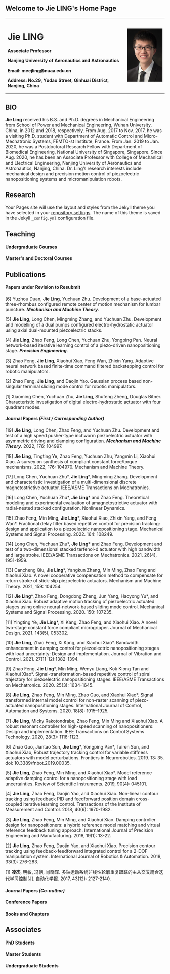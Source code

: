 ## Welcome to Jie LING's Home Page

<table border="0">
  <tr>
    <td width="75%">
      <h1>Jie LING </h1>
      <p><b>Associate Professor </b></p>
      <p><b>Nanjing University of Aeronautics and Astronautics </b></p>
      <p><b>Email: meejling@nuaa.edu.cn</b></p>
      <p><b>Address: No.29, Yudao Street, Qinhuai District, Nanjing, China </b></p>
    </td>
     <td width="25%">
      <img src="/lingjie.jpg" width="100%">  
     </td>
    </tr>  
</table>

## BIO

<b>Jie Ling</b> received his B.S. and Ph.D. degrees in Mechanical Engineering from School of Power and Mechanical Engineering, Wuhan University, China, in 2012 and 2018, respectively. From Aug. 2017 to Nov. 2017, he was a visiting Ph.D. student with Department of Automatic Control and Micro-Mechatronic Systems, FEMTO-st Institute, France. From Jan. 2019 to Jan. 2020, he was a Postdoctoral Research Fellow with Department of Biomedical Engineering, National University of Singapore, Singapore. Since Aug. 2020, he has been an Associate Professor with College of Mechanical and Electrical Engineering, Nanjing University of Aeronautics and Astronautics, Nanjing, China. Dr. Ling’s research interests include mechanical design and precision motion control of piezoelectric nanopositioning systems and micromanipulation robots.

## Research

Your Pages site will use the layout and styles from the Jekyll theme you have selected in your [repository settings](https://github.com/mee-jieling/mee-jieling.github.io/settings/pages). The name of this theme is saved in the Jekyll `_config.yml` configuration file.

## Teaching
#### Undergraduate Courses

#### Master's and Doctoral Courses

## Publications
#### Papers under Revision to Resubmit
[6] Yuzhou Duan, **Jie Ling**, Yuchuan Zhu. Development of a base-actuated three-rhombus configured remote center of motion mechanism for lumbar puncture. _**Mechanism and Machine Theory**_.

[5] **Jie Ling**, Long Chen, Mingming Zhang, and Yuchuan Zhu. Development and modelling of a dual pumps configured electro-hydrostatic actuator using axial dual-mounted piezoelectric stacks.

[4] **Jie Ling**, Zhao Feng, Long Chen, Yuchuan Zhu, Yongping Pan. Neural network-based iterative learning control of a piezo-driven nanopositioning stage. _**Precision Engineering**_.

[3] Zhao Feng, **Jie Ling**, Xiaohui Xiao, Feng Wan, Zhixin Yang. Adaptive neural network based finite-time command filtered backstepping control for robotic manipulators. 

[2] Zhao Feng, **Jie Ling**, and Daojin Yao. Gaussian process based non-singular terminal sliding mode control for robotic manipulators.

[1] Xiaoming Chen, Yuchuan Zhu, **Jie Ling**, Shufeng Zheng, Douglas Bitner. Characteristic investigation of digital electro-hydrostatic actuator with four quadrant modes. 

#### Journal Papers _(First / Corresponding Author)_

[19] **Jie Ling**, Long Chen, Zhao Feng, and Yuchuan Zhu. Development and test of a high speed pusher-type inchworm piezoelectric actuator with asymmetric driving and clamping configuration. **_Mechanism and Machine Theory_**. 2022, 176: 104997. 

[18] **Jie Ling**, Tingting Ye, Zhao Feng, Yuchuan Zhu, Yangmin Li, Xiaohui Xiao. A survey on synthesis of compliant constant force/torque mechanisms. 2022, 176: 104970. Mechanism and Machine Theory. 

[17] Long Chen, Yuchuan Zhu*, **Jie Ling***, Mingming Zhang. Development and characteristic investigation of a multi-dimensional discrete magnetostrictive actuator. IEEE/ASME Transactions on Mechatronics. 

[16] Long Chen, Yuchuan Zhu*, **Jie Ling*** and Zhao Feng. Theoretical modeling and experimental evaluation of amagnetostrictive actuator with radial-nested stacked configuration. Nonlinear Dynamics. 

[15] Zhao Feng, Min Ming, **Jie Ling***, Xiaohui Xiao, Zhixin Yang, and Feng Wan*. Fractional delay filter based repetitive control for precision tracking: design and application to a piezoelectric nanopositioning stage. Mechanical Systems and Signal Processing. 2022. 164: 108249. 

[14] Long Chen, Yuchuan Zhu*, **Jie Ling*** and Zhao Feng. Development and test of a two-dimensional stacked terfenol-d actuator with high bandwidth and large stroke. IEEE/ASME Transactions on Mechatronics. 2021. 26(4), 1951-1959. 

[13] Cancheng Qiu, **Jie Ling***, Yangkun Zhang, Min Ming, Zhao Feng and Xiaohui Xiao. A novel cooperative compensation method to compensate for return stroke of stick-slip piezoelectric actuators. Mechanism and Machine Theory. 2021, 159: 104254. 

[12] **Jie Ling***, Zhao Feng, Dongdong Zheng, Jun Yang, Haoyong Yu*, and Xiaohui Xiao. Robust adaptive motion tracking of piezoelectric actuated stages using online neural-network-based sliding mode control. Mechanical Systems and Signal Processing. 2020. 150: 107235. 

[11] Yingting Ye, **Jie Ling***, Xi Kang, Zhao Feng, and Xiaohui Xiao. A novel two-stage constant force compliant microgripper. Journal of Mechanical Design. 2021. 143(5), 053302. 

[10] **Jie Ling**, Zhao Feng, Xi Kang, and Xiaohui Xiao*. Bandwidth enhancement in damping control for piezoelectric nanopositioning stages with load uncertainty: Design and implementation. Journal of Vibration and Control. 2021. 27(11-12):1382-1394. 

[9] Zhao Feng, **Jie Ling***, Min Ming, Wenyu Liang, Kok Kiong Tan and Xiaohui Xiao*. Signal-transformation-based repetitive control of spiral trajectory for piezoelectric nanopositioning stages. IEEE/ASME Transactions on Mechatronics. 2020. 25(3): 1634-1645. 

[8] **Jie Ling**, Zhao Feng, Min Ming, Zhao Guo, and Xiaohui Xiao*. Signal transformed internal model control for non-raster scanning of piezo-actuated nanopositioning stages. International Journal of Control, Automation and Systems. 2020. 18(8): 1915–1925. 

[7] **Jie Ling**, Micky Rakotondrabe, Zhao Feng, Min Ming and Xiaohui Xiao. A robust resonant controller for high-speed scanning of nanopositioners: Design and implementation. IEEE Transactions on Control Systems Technology. 2020, 28(3): 1116-1123.

[6] Zhao Guo, Jiantao Sun, **Jie Ling***, Yongping Pan*, Tairen Sun, and Xiaohui Xiao, Robust trajectory tracking control for variable stiffness actuators with model perturbations. Frontiers in Neurorobotics. 2019. 13: 35. doi: 10.3389/fnbot.2019.00035. 

[5] **Jie Ling**, Zhao Feng, Min Ming, and Xiaohui Xiao*. Model reference adaptive damping control for a nanopositioning stage with load uncertainties. Review of Scientific Instruments. 2019, 90(4): 045101. 

[4] **Jie Ling**, Zhao Feng, Daojin Yao, and Xiaohui Xiao. Non-linear contour tracking using feedback PID and feedforward position domain cross-coupled iterative learning control. Transactions of the Institute of Measurement and Control. 2018, 40(6): 1970-1982. 

[3] **Jie Ling**, Zhao Feng, Min Ming, and Xiaohui Xiao. Damping controller design for nanopositioners: a hybrid reference model matching and virtual reference feedback tuning approach. International Journal of Precision Engineering and Manufacturing. 2018, 19(1): 13-22. 

[2] **Jie Ling**, Zhao Feng, Daojin Yao, and Xiaohui Xiao. Precision contour tracking using feedback-feedforward integrated control for a 2-DOF manipulation system. International Journal of Robotics & Automation. 2018, 33(3):  276-283. 

[1] **凌杰**, 明敏, 冯朝, 肖晓晖. 多轴运动系统非线性轮廓重复跟踪的主从交叉耦合迭代学习控制[J]. 自动化学报. 2017, 43(12): 2127-2140.

#### Journal Papers _(Co-author)_

#### Conference Papers

#### Books and Chapters

## Associates

#### PhD Students

#### Master Students

#### Undergraduate Students
